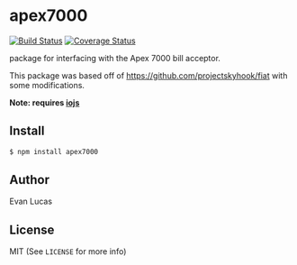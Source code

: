# apex7000

[![Build Status](https://travis-ci.org/evanlucas/apex7000.svg)](https://travis-ci.org/evanlucas/apex7000)
[![Coverage Status](https://coveralls.io/repos/evanlucas/apex7000/badge.svg?branch=master&service=github)](https://coveralls.io/github/evanlucas/apex7000?branch=master)

package for interfacing with the Apex 7000 bill acceptor.

This package was based off of https://github.com/projectskyhook/fiat
with some modifications.

**Note: requires [iojs](https://iojs.org)**

## Install

```bash
$ npm install apex7000
```

## Author

Evan Lucas

## License

MIT (See `LICENSE` for more info)
